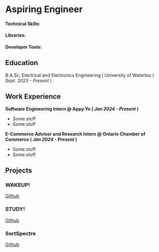 # Aspiring Engineer


#### Technical Skills:
#### Libraries:
#### Developer Tools: 

## Education 
B.A.Sc, Electrical and Electronics Engineering | University of Waterloo ( _Sept. 2023 - Present_ )

## Work Experience
**Software Engineering Intern @ Appy.Yo                ( _Jan 2024 - Present_ )**
  - Some stuff
  - Some stuff

**E-Commerce Advisor and Research Intern @ Ontario Chamber of Commerce   ( _Jan 2024 - Present_ )**
  - Some stuff
  - Some stuff

## Projects

### WAKEUP!
[Github]()

### STUDY!
[Github]()

### SortSpectre
[Github]()





